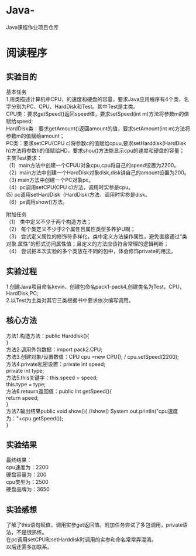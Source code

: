 # Java-
Java课程作业项目仓库

# 阅读程序

## 实验目的  
基本任务  
1.用类描述计算机中CPU，的速度和硬盘的容量，要求Java应用程序有4个类，名字分别为PC、CPU、HardDisk和Test。其中Test是主类。  
  CPU类：要求getSpeed()返回speed值，要求setSpeed(int m)方法将参数m的值赋给speed;  
  HardDisk类：要求getAmount()返回amount的值，要求setAmount(int m)方法将参数m的值赋给amount；  
  PC类：要求setCPU(CPU c)将参数c的值赋给cpuu,要求setHarddisk(HardDisk h)方法将参数h的值赋给HD，要求shou()方法能显示cpu的速度和硬盘的容量；  
  主类Test要求：  
  （1）main方法中创建一个CPUU对象cpu,cpu将自己的speed设置为2200。  
  （2）main方法中创建一个HardDisk对象disk,disk讲自己的amount设置为200。  
  （3) main方法中创建一个PC对象pc。  
  （4）pc调用setCPU(CPU c)方法，调用时实参是cpu。  
   (5) pc调用setHardDisk（HardDisk)方法，调用时实参是disk。  
  （6）px调用show()方法。  

附加任务    
  （1） 类中定义不少于两个构造方法；  
  （2） 每个类定义不少于2个属性且属性类型多养护U啊；  
  （3） 尝试定义属性的修饰符多样化，类中定义方法操作属性，避免直接通过“类对象.属性"的形式访问属性值；且定义的方法应该符合常理的逻辑判断；  
  （4） 尝试把本次实验的多个类放在不同的包中，体会修饰private的用法。  
  
## 实验过程  
  1.创建Java项目命名kevin，创建包命名pack1-pack4,创建类名为Test，CPU，HardDisk,PC;  
  2.以Test为主类对其它三类根据书中要求依次编写调用。  
  
## 核心方法  
  方法1.构造方法：public Harddisk(){  
                }    
  方法2.调用外包数据：import pack2.CPU;  
  方法3.创建对象/设置数值：CPU cpu =new CPU(); / cpu.setSpeed(2200);  
  方法4.private私密设置：private int speed;  
	                      private int type;  
  方法5.this关键字：this.speed = speed;                         
		               this.type = type;  
  方法6.retuurn返回值：public int getSpeed(){  
		                      return speed;                      
	                           }   
  方法7.输出结果public void show(){                                         //show()
		              System.out.println("cpu速度为："+cpu.getSpeed());    
		               }  
## 实验结果  
最终结果：  
cpu速度为：2200  
硬盘容量为：200  
cpu类型为：2500  
硬盘品牌为：3650  

## 实验感想  
了解了this语句赋值，调用实参get返回值。附加任务尝试了多包调用，private语法，不是很熟练。  
在pc调用setCPU和setHarddisk时调用的实参和命名常常弄混淆。  
以后还需多加联系。  








  
